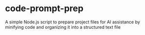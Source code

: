 # code-prompt-prep
A simple Node.js script to prepare project files for AI assistance by minifying code and organizing it into a structured text file
